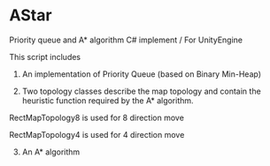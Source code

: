 # AStar
Priority queue and A* algorithm C# implement / For UnityEngine

This script includes 

1. An implementation of Priority Queue (based on Binary Min-Heap)

2. Two topology classes describe the map topology and contain the heuristic function required by the A* algorithm.

RectMapTopology8 is used for 8 direction move

RectMapTopology4 is used for 4 direction move

3. An A* algorithm
